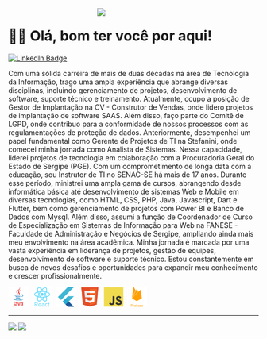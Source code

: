 <img src = "banner.gif" width = "325px" align = "right">

# 👨‍💻 Olá, bom ter você por aqui!
  <div id="badges">
  <a href = "https://www.linkedin.com/in/alexandre-fran%C3%A7a-9779051b/">
    <img src="https://img.shields.io/badge/LinkedIn-blue?style=for-the-badge&logo=linkedin&logoColor=white" alt="LinkedIn Badge"/>
  </a>
</div>

Com uma sólida carreira de mais de duas décadas na área de Tecnologia da Informação, trago uma ampla experiência que abrange diversas disciplinas, incluindo gerenciamento de projetos, desenvolvimento de software, suporte técnico e treinamento. Atualmente, ocupo a posição de Gestor de Implantação na CV - Construtor de Vendas, onde lidero projetos de implantação de software SAAS. Além disso, faço parte do Comitê de LGPD, onde contribuo para a conformidade de nossos processos com as regulamentações de proteção de dados. Anteriormente, desempenhei um papel fundamental como Gerente de Projetos de TI na Stefanini, onde comecei minha jornada como Analista de Sistemas. Nessa capacidade, liderei projetos de tecnologia em colaboração com a Procuradoria Geral do Estado de Sergipe (PGE). Com um comprometimento de longa data com a educação, sou Instrutor de TI no SENAC-SE há mais de 17 anos. Durante esse período, ministrei uma ampla gama de cursos, abrangendo desde informática básica até desenvolvimento de sistemas Web e Mobile em diversas tecnologias, como HTML, CSS, PHP, Java, Javascript, Dart e Flutter, bem como gerenciamento de projetos com Power BI e Banco de Dados com Mysql. Além disso, assumi a função de Coordenador de Curso de Especialização em Sistemas de Informação para Web na FANESE - Faculdade de Administração e Negócios de Sergipe, ampliando ainda mais meu envolvimento na área acadêmica. Minha jornada é marcada por uma vasta experiência em liderança de projetos, gestão de equipes, desenvolvimento de software e suporte técnico. Estou constantemente em busca de novos desafios e oportunidades para expandir meu conhecimento e crescer profissionalmente.

<div>
  <img src="https://github.com/devicons/devicon/blob/master/icons/java/java-original-wordmark.svg" title="Java" alt="Java" width="40" height="40"/>&nbsp;
  <img src="https://github.com/devicons/devicon/blob/master/icons/react/react-original-wordmark.svg" title="React" alt="React" width="40" height="40"/>&nbsp;
  <img src="https://github.com/devicons/devicon/blob/master/icons/flutter/flutter-original.svg" title="Flutter" alt="Flutter" width="40" height="40"/>&nbsp;
  <img src="https://github.com/devicons/devicon/blob/master/icons/html5/html5-original.svg" title="HTML5" alt="HTML" width="40" height="40"/>&nbsp;
  <img src="https://github.com/devicons/devicon/blob/master/icons/javascript/javascript-original.svg" title="JavaScript" alt="JavaScript" width="40" height="40"/>&nbsp;
  <img src="https://github.com/devicons/devicon/blob/master/icons/firebase/firebase-plain-wordmark.svg" title="Firebase" alt="Firebase" width="40" height="40"/>&nbsp;
</div>

---


<div align = "left">
<img height = "200em" src="https://github-readme-stats.vercel.app/api/top-langs/?username=agfranca&show_icons=true&theme=bear&count_private=true"/>
<img height = "200em" src="https://github-readme-stats.vercel.app/api?username=agfranca&show_icons=true&show_icons=true&theme=bear&count_private=true" />
</div>
